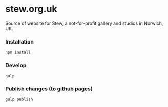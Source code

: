 # stew.org.uk
Source of website for Stew, a not-for-profit gallery and studios in Norwich, UK.

### Installation
`npm install`

### Develop
`gulp`

### Publish changes (to github pages)
`gulp publish`
